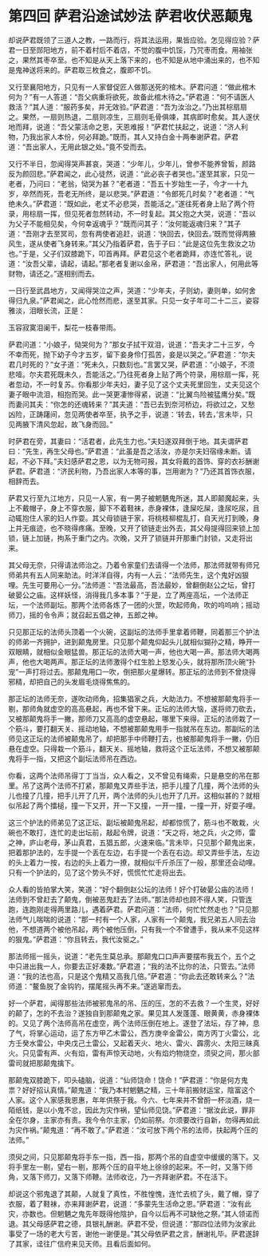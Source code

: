 # 第四回  萨君沿途试妙法  萨君收伏恶颠鬼

却说萨君既领了三道人之教，一路而行，将其法运用，果皆应验。怎见得应验？萨君一日至郧阳地方，前不着村后不着店，不觉的腹中饥馁，乃咒枣而食。用袖张之，果然其枣卒至。也不知是从天上落下来的，也不知是从地中涌出来的，也不知是鬼神送将来的。萨君取三枚食之，腹即不饥。

又行至襄阳地方，只见有一人家督促匠人做那送死的棺木。萨君问道：“做此棺木何为？”有一人答道：“吾父病重将欲死，故备此棺木待之。”萨君道：“何不请医人救活？”其人道：“服药多矣，并无效验。”萨君道：“吾为汝治之。”乃出其棕扇扇之。果然，一扇则热退，二扇则凉生，三扇则毛骨俱竦，其病即时愈矣。其人遂伏地而拜，说道：“吾父蒙活命之恩，天恩难报！”萨君忙扶起之，说道：“济人利物，乃我出家人本份，何必拜跪。”既而，其人又持白金十两奉谢萨君。萨君道：“吾出家人，无用此银之处。”竟不受而去。

又行不半日，忽闻得哭声甚哀，哭道：“少年儿，少年儿，曾参不能养曾皙，颜路反为颜回悲。”萨君闻之，此心徒然，说道：“此必丧子者哭也。”遂至其家，只见一老者，乃问曰：“老翁，恸哭为甚？”老者道：“吾五十岁始生一子，今才一十九岁，卒然而死，吾老无所终，是以悲哭。”萨君道：“令郎死几时矣？”老者道：“气绝未久。”萨君道：“既如此，老丈不必悲哭，吾能活之。”遂往死者身上贴了两个符录，用棕扇一挥，但见死者忽然转动，不一时复起。其父抱之大哭，说道：“吾以为父子不能相见矣，今何幸返魂乎？”既而问其子：“汝何能返魂归来？”其子道：“吾刚才去至冥司，忽有两使者追赶，说道：‘快回去，快回去。’既而觉得两腋风生，遂从使者飞身转来。”其父乃指着萨君，告于子曰：“此是这位先生救汝之功也。”于是，父子们双膝跪下，叩首再拜。萨君见这个老者跪拜，亦连忙答礼，说道：“汝吾父辈，请起，请起。”那老者复谢以金帛，萨君道：“吾出家人，何用此等财物，请还之。”遂相别而去。

一日行至武昌地方，又闻得哭泣之声，哭道：“少年夫，子则幼，妻则单，如何舍得归九泉。”萨君闻之，此心怆然而悲，遂至其家。只见一女子年可二十二三，姿容雅淡，泪眼长流，正是：

玉容寂寞泪阑干，梨花一枝春带雨。

萨君问道：“小娘子，恸哭何为？”那女子拭干双泪，说道：“吾夫才二十三岁，今不幸而死，抛下幼子今才五岁，留下妾身伶仃孤苦，妾是以哭之。”萨君道：“尔夫君几时死的？”女子道：“死未久，只数刻也。”言罢又哭，萨君道：“小娘子，不须悲噎。尔夫君死既未久，吾能活之。”乃往死者身上贴了两个符录，用棕扇一挥，死者忽动，不一时复苏。你看那少年夫妇，妻子见了这个丈夫死里回生，丈夫见这个妻子眼中流泪，相抱而哭。此一哭更凄惨得紧，说道：“比翼鸟险被猛鹰分矣。”既而妻问其夫：“你怎的还魂转来？”其夫道：“吾已去到奈河桥边，将欲过之，又愁凶险，正踌躇间，忽见两使者卒至，执予之手，说道：‘转去，转去，’言未毕，只见两腋下清风忽起，故飞身而回。”

时萨君在旁，其妻曰：“活君者，此先生力也。”夫妇遂双拜倒于地。其夫谓萨君曰：“先生，再生父母也。”萨君道：“此虽是吾之活汝，亦是尔夫妇宿缘未断。请起，不必下拜。”夫妇感萨君之恩，以为无物可报，其女将戴的首饰、穿的衣衫酬谢萨君。萨君道：“济民利物，乃吾出家人本等的事，岂用谢为？”乃还其首饰衣服，相辞而去。

萨君又行至九江地方，只见一人家，有一男子被魍魉鬼所迷，其人即颠魔起来，头上不戴帽子，身上不穿衣服，脚下不着鞋袜，赤身裸体，逢屎吃屎，逢尿吃尿，且动辄抱住人家的妇人作耍。其父母锁链于家，将桃枝柳棍乱打，自天光打到晚，身上并无痕迹，也不晓得疼痛。至晚，又开了锁链走出外去，其父母提得回来锁上加锁，链上加链，拘系于重门之内。次晚，又开了锁链并开那重门封锁，又走将出来。

其父母无奈，只得请法师治之。乃着令家童们去请得一个法师，那法师就带有师兄师弟共有五人同来助法。时洋洋自得，内有一人云：“法师先生，这个鬼好凶狠哩。先生可要用心一分。”法师道：“吾法最高，吾法最妙，曾翻倒赵公之坛，曾打破晏公之庙。这样妖怪，消得我几多本事？”于是，立了两座高坛，一个法师正坛，一个法师副坛。那两个法师各炼了一团的火罡，吹起师角，吹的呜呜响；摇动师刀，摇的令令声；就召起五倡之神，五郎之神。

只见那正坛的法师头顶着一个火碗，这副坛的法师手里拿着师鞭，同着那三个护法的师弟一齐拥护，进到颠鬼房里。只见那个颠鬼仰起头儿就相似猢孙之精，睁开一双眼睛，就相似金眼猛兽。那正坛的法师大喝一声，他也大喝一声。那法师大喝两声，他也大喝两声。那正坛的法师激得个红生脸上怒发心头，就将那所顶火碗“扑宠”一声打将过去。那颠鬼用口一吹，倒把那火星爆转。那正坛的法师到不曾烧得邪精，却把自己的头发眉毛烧得焦焦的。

那正坛的法师无奈，遂吹动师角，招集猖家之兵，大助法力。不想被那颠鬼将手一剔，那师角就虚空的高高悬起，再也不曾下来。正坛的法师大恼，遂将师刀砍去，又被那颠鬼将手一撇，那师刀又高高的虚空悬起，哪里下来得。正坛的法师栽了一个筋斗，要打翻天关、摇动地轴，不想被那颠鬼用手一指就吊在东边。那副坛的法师见这正坛的法师被颠鬼吊了，却把那手中师鞭打去，也被那颠鬼将手一撇，仍旧悬在虚空。只得栽一个筋斗，翻天关、摇地轴，救将这个正坛法师，不想又被那颠鬼将手一指，又把这个副坛法师吊在西边。

你看，这两个法师吊得丁丁当当，众人看之，又不曾见有绳索，只是悬空的吊在那里。吊了这两个法师不打紧，那颠鬼又弄些手法，把手儿撞了几撞，两个法师的头儿也撞了几撞，把手儿开了几开，两个法师的头儿也开了几开。这相似甚的？就相似吊起了两个擂槌，撞一下又开，开一下又撞，一开一撞，一撞一开，好耍子哩。

这三个护法的师弟见了这正坛、副坛被颠鬼吊起，却都惊慌了，筋斗也不敢栽，火碗也不敢打，连忙的走出坛前，敲起令牌，说道：“天之将，地之兵，火之师，雷之神，庐山老母，茅山真君，五猖五郎，火速来临。”言未毕，只见那个颠鬼出来，把着那护法的，左手提一个丢在左边，右手提一个丢在右边。却又弄些手法，左边的头上着力一按，右边的头上着力一撩，就相似千斤杀压了一般，那里还会动哩。只有一个护法的，见了这个势头不好，慌慌忙忙走将出去。

众人看的皆拍掌大笑，笑道：“好个翻倒赵公坛的法师！好个打破晏公庙的法师！法师到不曾赶去了颠鬼，倒被恶鬼赶去了法师。”那法师却也顾不得人笑，只管连跑，连跑刚走得两里路儿，遇着萨君。萨君问道：“法师，何忙忙然走也？”只见那法师气儿喘喘的说道：“那一村有一个人家，人家有一个颠鬼，我兄弟五人同去治他，不想道两个被他吊起，两个被他压倒，只有我一个不曾遭手，我从来不见这样的狠鬼。”萨君道：“你且转去，我代汝驱之。”

那法师摇一摇头，说道：“老先生莫总承。那颠鬼口口声声要摆布我五个，五个之中只进出我一人，你要去正好凑数。”萨君道；“我的法不比你的法，只管去。”法师道：“我的法也高，只是这个鬼精又高我几倍。”萨君道：“你此去还敢转来么？”法师道：“鳌鱼脱了金钩钓，摆尾摇头再不来。”遂逃窜而去。

好一个萨君，闻得那些法师被邪鬼吊的吊、压的压，怎的不去救？一个生灵，好好的颠了，怎的不去治？遂独自到那颠鬼之家。果见其人发蓬蓬、眼黄黄，赤身裸体的。又见了两个法师高吊在虚空，两个法师压倒在地上。遂登了法坛，存了神，息了气，将掌心运动，运了东方甲乙木雷公，西方庚辛金雷公，南方丙丁火雷公，北方壬癸水雷公，中央戊己土雷公，又起着天火、地火、雷火、霹雳火、太阳三昧真火。只见雷有声、火有焰，雷有声惊天动地，火有焰灼物烧空，须臾之间，那火部雷司就把那颠鬼擒下。

那颠鬼双膝跪下，叩头磕脑，说道：“仙师饶命！饶命！”萨君道：“你是何方鬼祟？好好招认真情。”颠鬼道：“我乃本村魍魉之精，三十年前搬财运宝，陰富这个人家。这个人家感我恩惠，年年供祭于我。今六、七年来并不曾酹一杯淡酒，烧一陌纸钱，是以小鬼不忿，因此为灾作祸，望仙师见饶。”萨君道：“据汝此说，罪非全在尔身，主家亦有责。我今令尔主家，仍如前祭。尔须要改行自新，勿得再如此为灾作祸。”颠鬼道：“再不敢了。”萨君道：“汝可放下两个吊的法师，扶起两个压的法师。”

须臾之间，只见那颠鬼将手东一指，西一指，那两个吊的自虚空中缓缓的落下。又将手里左一剔，望右一剔，那两个压的自平地上徐徐的起来。不一时，又落下师角，又落下师刀，又落下师鞭。法师收讫，乃一齐拜谢萨君。不在活下。

却说这个邪鬼退了其颠，人就复了真性，不胜惶愧，连忙去梳了头，戴了帽，穿了衣服，着了鞋袜，亦来拜谢萨君，说道：“多蒙先生活命之恩。”萨君道：“汝有此灾，亦数也。但魍魉之鬼先年既得他陰护，自今以后再不可缺他之祭。”其人领诺而退。其父母感萨君之德，具银礼酬谢。萨君不受，但说道：“那四位法师为汝家此事受了一场的老大亏苦，谢他一谢便是。”其父母依萨君之言，酬谢礼毕。萨君遂辞了其家，迳往广信府来见天师。且看后面如何。
